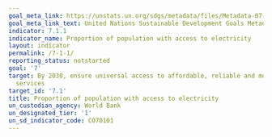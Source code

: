 ```yaml
---
goal_meta_link: https://unstats.un.org/sdgs/metadata/files/Metadata-07-01-01.pdf
goal_meta_link_text: United Nations Sustainable Development Goals Metadata (pdf 110kB)
indicator: 7.1.1
indicator_name: Proportion of population with access to electricity
layout: indicator
permalink: /7-1-1/
reporting_status: notstarted
goal: '7'
target: By 2030, ensure universal access to affordable, reliable and modern energy
  services
target_id: '7.1'
title: Proportion of population with access to electricity
un_custodian_agency: World Bank
un_designated_tier: '1'
un_sd_indicator_code: C070101
---
```

